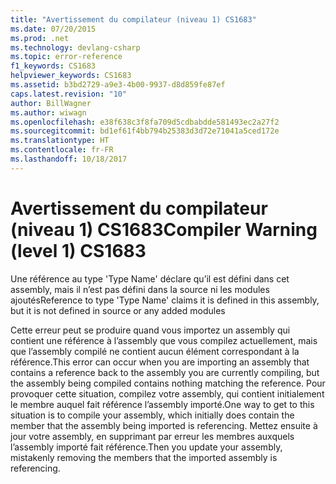 ```yaml
---
title: "Avertissement du compilateur (niveau 1) CS1683"
ms.date: 07/20/2015
ms.prod: .net
ms.technology: devlang-csharp
ms.topic: error-reference
f1_keywords: CS1683
helpviewer_keywords: CS1683
ms.assetid: b3bd2729-a9e3-4b00-9937-d8d859fe87ef
caps.latest.revision: "10"
author: BillWagner
ms.author: wiwagn
ms.openlocfilehash: e38f638c3f8fa709d5cdbabdde581493ec2a27f2
ms.sourcegitcommit: bd1ef61f4bb794b25383d3d72e71041a5ced172e
ms.translationtype: HT
ms.contentlocale: fr-FR
ms.lasthandoff: 10/18/2017
---
```

# <a name="compiler-warning-level-1-cs1683"></a><span data-ttu-id="e5945-102">Avertissement du compilateur (niveau 1) CS1683</span><span class="sxs-lookup"><span data-stu-id="e5945-102">Compiler Warning (level 1) CS1683</span></span>
<span data-ttu-id="e5945-103">Une référence au type 'Type Name' déclare qu’il est défini dans cet assembly, mais il n’est pas défini dans la source ni les modules ajoutés</span><span class="sxs-lookup"><span data-stu-id="e5945-103">Reference to type 'Type Name' claims it is defined in this assembly, but it is not defined in source or any added modules</span></span>  
  
 <span data-ttu-id="e5945-104">Cette erreur peut se produire quand vous importez un assembly qui contient une référence à l’assembly que vous compilez actuellement, mais que l’assembly compilé ne contient aucun élément correspondant à la référence.</span><span class="sxs-lookup"><span data-stu-id="e5945-104">This error can occur when you are importing an assembly that contains a reference back to the assembly you are currently compiling, but the assembly being compiled contains nothing matching the reference.</span></span> <span data-ttu-id="e5945-105">Pour provoquer cette situation, compilez votre assembly, qui contient initialement le membre auquel fait référence l’assembly importé.</span><span class="sxs-lookup"><span data-stu-id="e5945-105">One way to get to this situation is to compile your assembly, which initially does contain the member that the assembly being imported is referencing.</span></span> <span data-ttu-id="e5945-106">Mettez ensuite à jour votre assembly, en supprimant par erreur les membres auxquels l’assembly importé fait référence.</span><span class="sxs-lookup"><span data-stu-id="e5945-106">Then you update your assembly, mistakenly removing the members that the imported assembly is referencing.</span></span>
